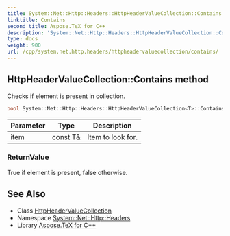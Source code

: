 ```yaml
---
title: System::Net::Http::Headers::HttpHeaderValueCollection::Contains method
linktitle: Contains
second_title: Aspose.TeX for C++
description: 'System::Net::Http::Headers::HttpHeaderValueCollection::Contains method. Checks if element is present in collection in C++.'
type: docs
weight: 900
url: /cpp/system.net.http.headers/httpheadervaluecollection/contains/
---
```

## HttpHeaderValueCollection::Contains method


Checks if element is present in collection.

```cpp
bool System::Net::Http::Headers::HttpHeaderValueCollection<T>::Contains(const T &item) const override
```


| Parameter | Type | Description |
| --- | --- | --- |
| item | const T\& | Item to look for. |

### ReturnValue

True if element is present, false otherwise.

## See Also

* Class [HttpHeaderValueCollection](../)
* Namespace [System::Net::Http::Headers](../../)
* Library [Aspose.TeX for C++](../../../)
